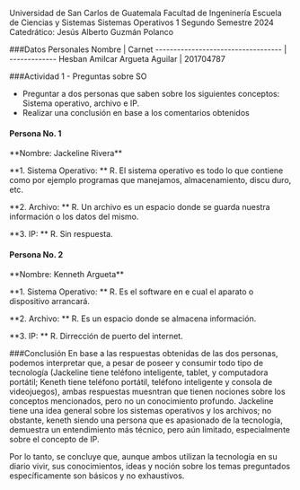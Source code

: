 <p >
Universidad de San Carlos de Guatemala
Facultad de Ingeninería 
Escuela de Ciencias y Sistemas
Sistemas Operativos 1
Segundo Semestre 2024
Catedrático: Jesús Alberto Guzmán Polanco
</p>

###Datos Personales
Nombre                              | Carnet
----------------------------------- | -------------
Hesban Amilcar Argueta Aguilar      | 201704787

###Actividad 1 - Preguntas sobre SO

- Preguntar a dos personas que saben sobre los siguientes conceptos:     Sistema operativo, archivo e IP.
- Realizar una conclusión en base a los comentarios obtenidos

#### Persona No. 1
<p>
**Nombre: Jackeline Rivera**

**1. Sistema Operativo:  **
   R. El sistema operativo es todo lo que contiene como por ejemplo programas que manejamos, almacenamiento, discu duro, etc.
   
**2. Archivo: **
   R. Un archivo es un espacio donde se guarda nuestra información o los datos del mismo.
   
**3. IP: **
   R. Sin respuesta.
</p>

#### Persona No. 2
<p>
**Nombre: Kenneth Argueta**

**1. Sistema Operativo:  **
   R. Es el software en e cual el aparato o dispositivo arrancará.
   
**2. Archivo: **
   R. Es un espacio donde se almacena información.
   
**3. IP: **
   R. Dirrección de puerto del internet.
</p>

###Conclusión
En base a las respuestas obtenidas de las dos personas, podemos interpretar que, a pesar de poseer y consumir todo tipo de tecnología (Jackeline tiene teléfono inteligente, tablet, y computadora portátil; Keneth tiene teléfono portátil, teléfono inteligente y consola de videojuegos), ambas respuestas muesntran que tienen nociones sobre los conceptos mencionados, pero no un conocimiento profundo. Jackeline tiene una idea general sobre los sistemas operativos y los archivos; no obstante, keneth siendo una persona que es apasionado de la tecnología, demuestra un entendimiento más técnico, pero aún limitado, especialmente sobre el concepto de IP.

Por lo tanto, se concluye que, aunque ambos utilizan la tecnología en su diario vivir, sus conocimientos, ideas y noción sobre los temas preguntados específicamente son básicos y no exhaustivos. 